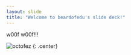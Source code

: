 ```yaml
---
layout: slide
title: "Welcome to beardofedu's slide deck!"
---
```


w00f w00f!!!

![octofez](https://octodex.github.com/images/octofez.png)
{: .center}

